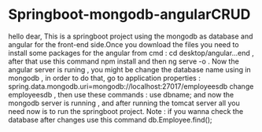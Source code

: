 # Springboot-mongodb-angularCRUD
hello dear,
This is a springboot project using the mongodb as database  and angular for the front-end side.Once you download the files you need to install 
some packages for the angular  from cmd : cd desktop/angular...end , after that use this command npm install and then ng serve -o .
Now the angular server is runing , you might be change the database name using in mongodb , in order to do that, go to   application properties :
spring.data.mongodb.uri=mongodb://localhost:27017/employeesdb change employeesdb , then use these commands : use dbname; and now the mongodb server is running , and after 
running the tomcat server all you need now is to run the springboot project.
Note : if you wanna check the database after changes use this command db.Employee.find();

